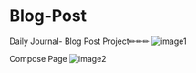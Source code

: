 # Blog-Post
Daily Journal- Blog Post Project✏✏✏
![image1](https://user-images.githubusercontent.com/63282413/153040335-7329beeb-bde6-4c3c-845b-93162e1ffb3a.PNG)

Compose Page
![image2](https://user-images.githubusercontent.com/63282413/153040393-f68b0d96-fa1c-44b8-b223-b516adbf872b.PNG)
